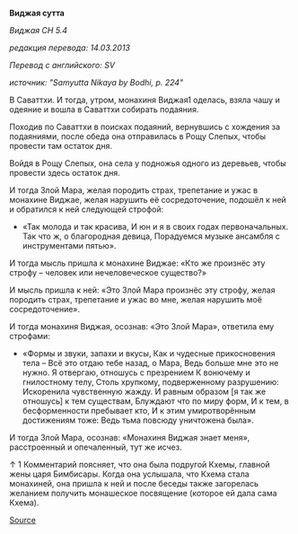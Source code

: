 **Виджая сутта**

*Виджая СН 5\.4*

_редакция перевода: 14\.03\.2013_

_Перевод с английского: SV_

_источник: "Samyutta Nikaya by Bodhi, p\. 224"_

В Саваттхи\. И тогда, утром, монахиня Виджая1 оделась, взяла чашу и одеяние и вошла в Саваттхи собирать подаяния\. 

Походив по Саваттхи в поисках подаяний, вернувшись с хождения за подаяниями, после обеда она отправилась в Рощу Слепых, чтобы провести там остаток дня\. 

Войдя в Рощу Слепых, она села у подножья одного из деревьев, чтобы провести здесь остаток дня\. 

И тогда Злой Мара, желая породить страх, трепетание и ужас в монахине Виджае, желая нарушить её сосредоточение, подошёл к ней и обратился к ней следующей строфой: 

* «Так молода и так красива, 
И юн и я в своих годах первоначальных\. 
Так что ж, о благородная девица, 
Порадуемся музыке ансамбля с инструментами пятью»\. 

И тогда мысль пришла к монахине Виджае: «Кто же произнёс эту строфу – человек или нечеловеческое существо?» 

И мысль пришла к ней: «Это Злой Мара произнёс эту строфу, желая породить страх, трепетание и ужас во мне, желая нарушить моё сосредоточение»\. 

И тогда монахиня Виджая, осознав: «Это Злой Мара», ответила ему строфами: 

* «Формы и звуки, запахи и вкусы, 
Как и чудесные прикосновения тела – 
Всё это отдаю тебе назад, о Мара, 
Ведь больше мне это не нужно\. 
Я отвергаю, отношусь с презрением 
К вонючему и гнилостному телу, 
Столь хрупкому, подверженному разрушению: 
Искоренила чувственную жажду\. 
И равным образом \[я так же отношусь\] к тем существам, 
Блуждают что по миру форм, 
И к тем, в бесформенности пребывает кто, 
И к этим умиротворённым достижениям тоже: 
Ведь тьма повсюду уничтожена была»\. 

И тогда Злой Мара, осознав: «Монахиня Виджая знает меня», расстроенный и опечаленный, тут же исчез\. 

↑ 1 Комментарий поясняет, что она была подругой Кхемы, главной жены царя Бимбисары\. Когда она услышала, что Кхема стала монахиней, она пришла к ней и после беседы также загорелась желанием получить монашеское посвящение \(которое ей дала сама Кхема\)\.

[Source](https://www\.theravada\.ru/Teaching/Canon/Suttanta/Texts/sn5_4\-vijaya\-sutta\-sv\.htm)